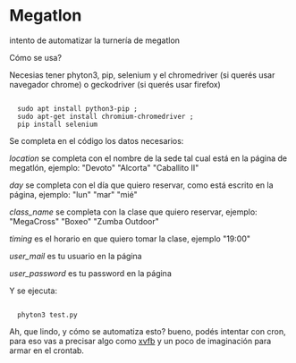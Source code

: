 # Megatlon
intento de automatizar la turnería de megatlon

Cómo se usa?

Necesias tener phyton3, pip, selenium y el chromedriver (si querés usar navegador chrome) o geckodriver (si querés usar firefox)

<code>
  sudo apt install python3-pip ;  
  sudo apt-get install chromium-chromedriver ;
  pip install selenium
</code>

Se completa en el código los datos necesarios:

_location_ se completa con el nombre de la sede tal cual está en la página de megatlón, ejemplo: "Devoto" "Alcorta" "Caballito II"

_day_ se completa con el día que quiero reservar, como está escrito en la página, ejemplo: "lun" "mar" "mié"

_class_name_ se completa con la clase que quiero reservar, ejemplo: "MegaCross" "Boxeo" "Zumba Outdoor"

_timing_ es el horario en que quiero tomar la clase, ejemplo "19:00"

_user_mail_ es tu usuario en la página

_user_password_ es tu password en la página

Y se ejecuta:

<code>
  phyton3 test.py
</code>

Ah, que lindo, y cómo se automatiza esto? bueno, podés intentar con cron, para eso vas a precisar algo como <a href="https://ivanderevianko.com/2020/02/xvfb-run-selenium-in-headless-mode-with-any-browser">xvfb</a> y un poco de imaginación para armar en el crontab.
